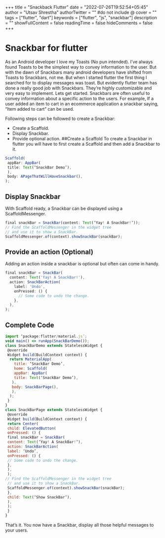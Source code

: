 +++
title = "Snackback Flutter"
date = "2022-07-26T19:52:54+05:45"
author = "Utsav Shrestha"
authorTwitter = "" #do not include @
cover = ""
tags = ["flutter", "dart"]
keywords = ["flutter", "js", "snackbar"]
description = ""
showFullContent = false
readingTime = false
hideComments = false
+++

# Snackbar for flutter

As an Android developer I love my Toasts (No pun intended). I’ve always found Toasts to be the simplest way to convey information to the user. But with the dawn of Snackbars many android developers have shifted from Toasts to Snackbars, not me. But when I started flutter the first thing I searched for to display messages was toast. But evidently flutter team has done a really good job with Snackbars. They’re highly customizable and very easy to implement.
Lets get started.
Snackbars are often useful to convey information about a specific action to the users. For example, If a user added an item to cart in an ecommerce application a snackbar saying, “Item added to cart” can be used.

Following steps can be followed to create a Snackbar:

- Create a Scaffold.
- Display Snackbar.
- Provide optional action.
  ##Create a Scaffold
  To create a Snackbar in flutter you will have to first create a Scaffold and then add a Snackbar to it.

```js
Scaffold(
 appBar: AppBar(
 title: Text(‘SnackBar Demo’),
 ),
 body: APageThatWillHaveSnackbar(),
);
```

## Display Snackbar

With Scaffold ready, a Snackbar can be displayed using a ScaffoldMessenger.

```js
final snackBar = SnackBar(content: Text(‘Yay! A SnackBar!’));
// Find the ScaffoldMessenger in the widget tree
// and use it to show a SnackBar.
ScaffoldMessenger.of(context).showSnackBar(snackBar);
```

## Provide an action (Optional)

Adding an action inside a snackbar is optional but often can come in handy.

```js
final snackBar = SnackBar(
  content: Text('Yay! A SnackBar!'),
  action: SnackBarAction(
    label: 'Undo',
    onPressed: () {
      // Some code to undo the change.
    },
  ),
);
```

## Complete Code

```js
import ‘package:flutter/material.js’;
void main() => runApp(SnackBarDemo());
class SnackBarDemo extends StatelessWidget {
 @override
 Widget build(BuildContext context) {
  return MaterialApp(
    title: ‘SnackBar Demo’,
    home: Scaffold(
    appBar: AppBar(
    title: Text(‘SnackBar Demo’),
   ),
   body: SnackBarPage(),
   ),
  );
 }
}
class SnackBarPage extends StatelessWidget {
 @override
 Widget build(BuildContext context) {
 return Center(
 child: ElevatedButton(
 onPressed: () {
 final snackBar = SnackBar(
 content: Text(‘Yay! A SnackBar!’),
 action: SnackBarAction(
 label: ‘Undo’,
 onPressed: () {
 // Some code to undo the change.
 },
 ),
 );
// Find the ScaffoldMessenger in the widget tree
 // and use it to show a SnackBar.
 ScaffoldMessenger.of(context).showSnackBar(snackBar);
 },
 child: Text(‘Show SnackBar’),
 ),
 );
 }
}
```

That’s it. You now have a Snackbar, display all those helpful messages to your users.

